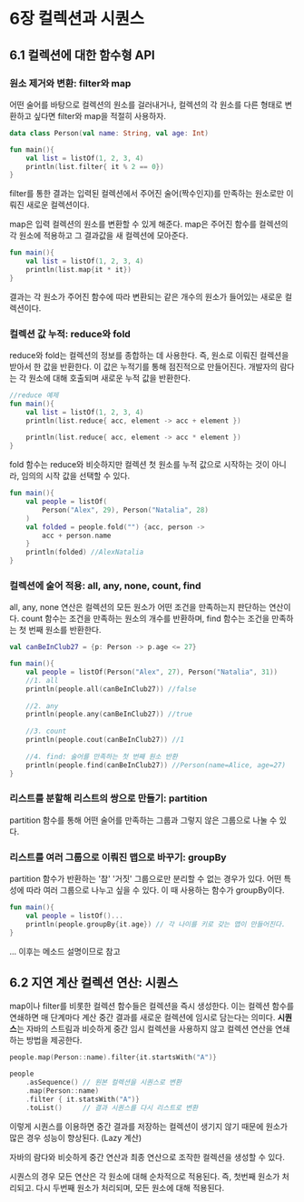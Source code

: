 # 6장 컬렉션과 시퀀스
## 6.1 컬렉션에 대한 함수형 API 
### 원소 제거와 변환: filter와 map
어떤 술어를 바탕으로 컬렉션의 원소를 걸러내거나, 컬렉션의 각 원소를 다른 형태로 변환하고 싶다면 filter와 map을 적절히 사용하자.

```kotlin
data class Person(val name: String, val age: Int)

fun main(){
    val list = listOf(1, 2, 3, 4)
    println(list.filter{ it % 2 == 0})
}
```
filter를 통한 결과는 입력된 컬렉션에서 주어진 술어(짝수인지)를 만족하는 원소로만 이뤄진 새로운 컬렉션이다.

map은 입력 컬렉션의 원소를 변환할 수 있게 해준다.
map은 주어진 함수를 컬렉션의 각 원소에 적용하고 그 결과값을 새 컬렉션에 모아준다. 

```kotlin
fun main(){
    val list = listOf(1, 2, 3, 4)
    println(list.map{it * it})
}
```
결과는 각 원소가 주어진 함수에 따라 변환되는 같은 개수의 원소가 들어있는 새로운 컬렉션이다.

### 컬렉션 값 누적: reduce와 fold
reduce와 fold는 컬렉션의 정보를 종합하는 데 사용한다. 즉, 원소로 이뤄진 컬렉션을 받아서 한 값을 반환한다.
이 값은 누적기를 통해 점진적으로 만들어진다. 개발자의 람다는 각 원소에 대해 호출되며 새로운 누적 값을 반환한다.

```kotlin 
//reduce 예제
fun main(){
    val list = listOf(1, 2, 3, 4)
    println(list.reduce{ acc, element -> acc + element })
    
    println(list.reduce{ acc, element -> acc * element })
}
```
fold 함수는 reduce와 비슷하지만 컬렉션 첫 원소를 누적 값으로 시작하는 것이 아니라, 임의의 시작 값을 선택할 수 있다.

```kotlin
fun main(){
    val people = listOf(
        Person("Alex", 29), Person("Natalia", 28)
    )
    val folded = people.fold("") {acc, person -> 
        acc + person.name
    }
    println(folded) //AlexNatalia
}
```

### 컬렉션에 술어 적용: all, any, none, count, find
all, any, none 연산은 컬렉션의 모든 원소가 어떤 조건을 만족하는지 판단하는 연산이다.
count 함수는 조건을 만족하는 원소의 개수를 반환하며, find 함수는 조건을 만족하는 첫 번째 원소를 반환한다.

```kotlin
val canBeInClub27 = {p: Person -> p.age <= 27}

fun main(){
    val people = listOf(Person("Alex", 27), Person("Natalia", 31))
    //1. all
    println(people.all(canBeInClub27)) //false
    
    //2. any
    println(people.any(canBeInClub27)) //true
    
    //3. count
    println(people.cout(canBeInClub27)) //1
    
    //4. find: 술어를 만족하는 첫 번째 원소 반환
    println(people.find(canBeInClub27)) //Person(name=Alice, age=27)
}
```
### 리스트를 분할해 리스트의 쌍으로 만들기: partition
partition 함수를 통해 어떤 술어를 만족하는 그룹과 그렇지 않은 그룹으로 나눌 수 있다. 

### 리스트를 여러 그룹으로 이뤄진 맵으로 바꾸기: groupBy
partition 함수가 반환하는 '참' '거짓' 그룹으로만 분리할 수 없는 경우가 있다. 어떤 특성에 따라 여러 그룹으로 나누고 싶을 수 있다.
이 때 사용하는 함수가 groupBy이다.

```kotlin
fun main(){
    val people = listOf()...
    println(people.groupBy{it.age}) // 각 나이를 키로 갖는 맵이 만들어진다.
}
```

... 이후는 메소드 설명이므로 참고

## 6.2 지연 계산 컬렉션 연산: 시퀀스
map이나 filter를 비롯한 컬렉션 함수들은 컬렉션을 즉시 생성한다. 이는 컬렉션 함수를 연쇄하면 매 단계마다 계산 중간 결과를 새로운 컬렉션에 임시로 담는다는 의미다.
**시퀀스**는 자바의 스트림과 비슷하게 중간 임시 컬렉션을 사용하지 않고 컬렉션 연산을 연쇄하는 방법을 제공한다. 

```kotlin
people.map(Person::name).filter{it.startsWith("A")}

people
    .asSequence() // 원본 컬렉션을 시퀀스로 변환
    .map(Person::name)
    .filter { it.statsWith("A")}
    .toList()     // 결과 시퀀스를 다시 리스트로 변환
```
이렇게 시퀀스를 이용하면 중간 결과를 저장하는 컬렉션이 생기지 않기 때문에 원소가 많은 경우 성능이 향상된다. (Lazy 계산)

자바의 람다와 비슷하게 중간 연산과 최종 연산으로 조작한 컬렉션을 생성할 수 있다.

시퀀스의 경우 모든 연산은 각 원소에 대해 순차적으로 적용된다. 즉, 첫번째 원소가 처리되고. 다시 두번째 원소가 처리되며, 모든 원소에 대해 적용된다.